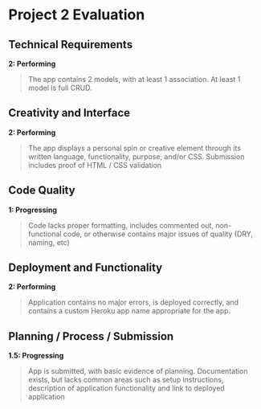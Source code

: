 # Project 2 Evaluation

## Technical Requirements
**2: Performing**
>The app contains 2 models, with at least 1 association. At least 1 model is full CRUD.

## Creativity and Interface
**2: Performing**
>The app displays a personal spin or creative element through its written language, functionality, purpose, and/or CSS. Submission includes proof of HTML / CSS validation

## Code Quality
**1: Progressing**
>Code lacks proper formatting, includes commented out, non-functional code, or otherwise contains major issues of quality (DRY, naming, etc)

## Deployment and Functionality
**2: Performing**
>Application contains no major errors, is deployed correctly, and contains a custom Heroku app name appropriate for the app.

## Planning / Process / Submission
**1.5: Progressing**
>App is submitted, with basic evidence of planning. Documentation exists, but lacks common areas such as setup instructions, description of application functionality and link to deployed application
